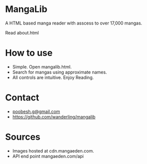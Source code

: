 # MangaLib

A HTML based manga reader with asscess to over 17,000 mangas.

Read about.html

# How to use

  - Simple. Open mangalib.html.
  - Search for mangas using approximate names.
  - All controls are intuitive. Enjoy Reading.

# Contact
  - poobesh.g@gmail.com
  - https://github.com/wanderling/mangalib
  
# Sources

  - Images hosted at cdn.mangaeden.com.
  - API end point mangaeden.com/api
